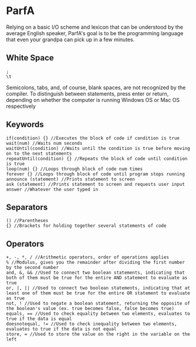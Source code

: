 # ParfA
Relying on a basic I/O scheme and lexicon that can be understood by the average English speaker, ParfA's goal is to be the programming language that even your grandpa can pick up in a few minutes.

## White Space
````
;
\t 
````

Semicolons, tabs, and, of course, blank spaces, are not recognized by the compiler. To distinguish between statements, press enter or return, depending on whether the computer is running Windows OS or Mac OS respectively

## Keywords
````
if(condition) {} //Executes the block of code if condition is true
wait(num) //Waits num seconds
waitUntil(condition) //Waits until the condition is true before moving on to the next statements
repeatUntil(condition) {} //Repeats the block of code until condition is true
loop(num) {} //Loops through block of code num times
forever {} //Loops through block of code until program stops running
announce (statement) //Prints statement to screen
ask (statement) //Prints statement to screen and requests user input
answer //Whatever the user typed in
````

## Separators
````
() //Parentheses
{} //Brackets for holding together several statements of code
````

## Operators
````
+, -, *, / //Arithmetic operators, order of operations applies
% //Modulus, gives you the remainder after dividing the first number by the second number
and, &, && //Used to connect two boolean statements, indicating that both of them must be true for the entire AND statement to evaluate as true
or, |, || //Used to connect two boolean statements, indicating that at least one of them must be true for the entire OR statement to evaluate as true
not, ! //Used to negate a boolean statement, returning the opposite of the boolean's value (ex. true becomes false, false becomes true)
equals, == //Used to check equality between two elements, evaluates to true if the data is equal
doesnotequal, != //Used to check inequality between two elements, evaluates to true if the data is not equal
store, = //Used to store the value on the right in the variable on the left
````
